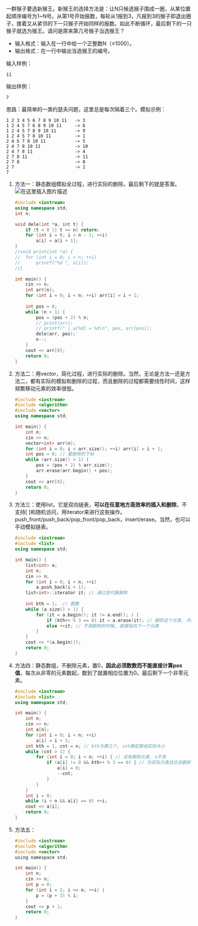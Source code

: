 
一群猴子要选新猴王。新猴王的选择方法是：让N只候选猴子围成一圈，从某位置起顺序编号为1~N号。从第1号开始报数，每轮从1报到3，凡报到3的猴子即退出圈子，接着又从紧邻的下一只猴子开始同样的报数。如此不断循环，最后剩下的一只猴子就选为猴王。请问是原来第几号猴子当选猴王？
- 输入格式：输入在一行中给一个正整数N（≤1000）。
- 输出格式：在一行中输出当选猴王的编号。

输入样例：
```
11
```

输出样例：
```
7
```
思路：最简单的一类约瑟夫问题，这里总是每次隔着三个。模拟示例：
```
1 2 3 4 5 6 7 8 9 10 11   -> 3
1 2 4 5 7 6 8 9 10 11     -> 6
1 2 4 5 7 8 9 10 11       -> 9
1 2 4 5 7 8 10 11         -> 1
2 4 5 7 8 10 11           -> 5
2 4 7 8 10 11             -> 10
2 4 7 8 11                -> 4
2 7 8 11                  -> 11
2 7 8                     -> 8
2 7                       -> 2
7
```
1. 方法一：静态数组模拟全过程，进行实际的删除。最后剩下的就是答案。
![在这里插入图片描述](https://img-blog.csdnimg.cn/20200214153047447.png?x-oss-process=image/watermark,type_ZmFuZ3poZW5naGVpdGk,shadow_10,text_aHR0cHM6Ly9ibG9nLmNzZG4ubmV0L215UmVhbGl6YXRpb24=,size_16,color_FFFFFF,t_70)
	```cpp
	#include <iostream> 
	using namespace std;
	int n;
	
	void dele(int *a, int t) {
		if (t < 0 || t >= n) return;
		for (int i = t; i < n - 1; ++i) 
			a[i] = a[i + 1];	
	}
	//void print(int *a) {
	//	for (int i = 0; i < n; ++i) 
	//		printf("%d ", a[i]);
	//}
	
	int main() {
	    cin >> n;
	    int arr[n];
	    for (int i = 0; i < n; ++i) arr[i] = i + 1;
	    
	    int pos = 0;
	    while (n > 1) {
	    	pos = (pos + 2) % n; 
	        // print(arr);
	        // printf(" | a[%d] = %d\n", pos, arr[pos]); 
	    	dele(arr, pos);
	    	n--;
	    } 
	    cout << arr[0];
	    return 0;
	}
	```
2. 方法二：用vector，简化过程，进行实际的删除。当然，无论是方法一还是方法二，都有实际的模拟和删除的过程，而且删除的过程都需要线性时间，这样频繁移动元素的效率很低。
	```cpp
	#include <iostream>
	#include <algorithm>
	#include <vector>
	using namespace std;
	
	int main() {
		int n;
	    cin >> n;
	    vector<int> arr(n);
	    for (int i = 0; i < arr.size(); ++i) arr[i] = i + 1;
	    int pos = 0; // 要删除的下标 
	    while (arr.size() > 1) {
	    	pos = (pos + 2) % arr.size(); 
	    	arr.erase(arr.begin() + pos);
	    } 
	    cout << arr[0];
	    return 0;
	}
	```
3. 方法三：使用list，它是双向链表，**可以在任意地方高效率的插入和删除**，不支持[ ]和随机访问，用iterator来进行这些操作。push_front/push_back/pop_front/pop_back，insert/erase。当然，也可以手动模拟链表。
	```cpp
	#include <iostream>
	#include <list>
	using namespace std;
	
	int main() {
	    list<int> a;
	    int n;
	    cin >> n;
	    for (int i = 0; i < n; ++i) 
	        a.push_back(i + 1);
	    list<int>::iterator it; // 通过迭代器删除
	   
	    int kth = 1;  // 数数
	    while (a.size() > 1) {
		    for (it = a.begin(); it != a.end(); ) {
		        if (kth++ % 3 == 0)	it = a.erase(it); // 删除这个元素, 并返回下一个元素的迭代器
		        else ++it; // 不用删除的时候, 直接指向下一个元素
		    }
		}
	    cout << *(a.begin());
	    return 0;
	}
	```
4. 方法四：静态数组，不删除元素，置0，**因此必须数数而不能直接计算pos值**，每次从非零的元素数起，数到了就置相应位置为0。最后剩下一个非零元素。
    ```cpp
   #include <iostream>
	#include <list>
	using namespace std;
	
	int main() {
	    int n;
	    cin >> n;
	    int a[n]; 
	    for (int i = 0; i < n; ++i) 
	        a[i] = i + 1;
	    int kth = 1, cnt = n; // kth为第几个, cnt确定数组实际大小 
	 	while (cnt > 1) {
			for (int i = 0; i < n; ++i) { // 没有删除元素, n不变 
				if (a[i] != 0 && kth++ % 3 == 0) { // 为实际元素且应该删除 
					a[i] = 0;
					--cnt; 
				}
			}
		}
		int i = 0;
		while (i < n && a[i] == 0) ++i; 
		cout << a[i];
	    return 0;
	} 
   ```
5. 方法五：
	```c
	#include <iostream>
	#include <algorithm>
	#include <vector>
	using namespace std;
	
	int main() {
	    int n;
	    cin >> n;
	    int p = 0;
	    for (int i = 2; i <= n; ++i) {
	        p = (p + 3) % i;
	    }
	    cout << p + 1;
	    return 0;
	}
	```
